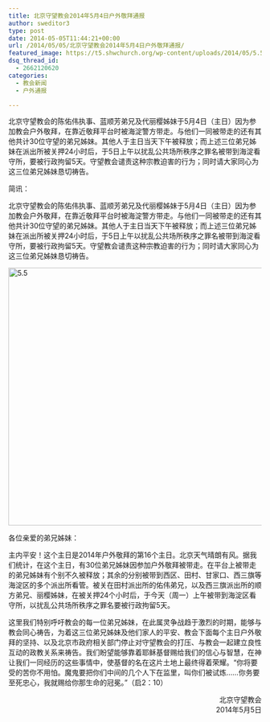 ```yaml
---
title: 北京守望教会2014年5月4日户外敬拜通报
author: sweditor3
type: post
date: 2014-05-05T11:44:21+00:00
url: /2014/05/05/北京守望教会2014年5月4日户外敬拜通报/
featured_image: https://t5.shwchurch.org/wp-content/uploads/2014/05/5.51-644x288.jpg
dsq_thread_id:
  - 2662120620
categories:
  - 教会新闻
  - 户外通报

---
```

北京守望教会的陈佑伟执事、蓝顺芳弟兄及代丽樱姊妹于5月4日（主日）因为参加教会户外敬拜，在靠近敬拜平台时被海淀警方带走。与他们一同被带走的还有其他共计30位守望的弟兄姊妹。其他人于主日当天下午被释放；而上述三位弟兄姊妹在派出所被关押24小时后，于5日上午以扰乱公共场所秩序之罪名被带到海淀看守所，要被行政拘留5天。守望教会谴责这种宗教迫害的行为；同时请大家同心为这三位弟兄姊妹恳切祷告。

<!--more-->

简讯：

北京守望教会的陈佑伟执事、蓝顺芳弟兄及代丽樱姊妹于5月4日（主日）因为参加教会户外敬拜，在靠近敬拜平台时被海淀警方带走。与他们一同被带走的还有其他共计30位守望的弟兄姊妹。其他人于主日当天下午被释放；而上述三位弟兄姊妹在派出所被关押24小时后，于5日上午以扰乱公共场所秩序之罪名被带到海淀看守所，要被行政拘留5天。守望教会谴责这种宗教迫害的行为；同时请大家同心为这三位弟兄姊妹恳切祷告。

[<img class="aligncenter size-full wp-image-10820" alt="5.5" src="http://t5.shwchurch.org/wp-content/uploads/2014/05/5.51.jpg" width="644" height="513" srcset="http://t5.shwchurch.org/wp-content/uploads/2014/05/5.51.jpg 644w, http://t5.shwchurch.org/wp-content/uploads/2014/05/5.51-376x300.jpg 376w" sizes="(max-width: 644px) 100vw, 644px" />][1]

各位亲爱的弟兄姊妹：

主内平安！这个主日是2014年户外敬拜的第16个主日。北京天气晴朗有风。据我们统计，在这个主日，有30位弟兄姊妹因参加户外敬拜被带走。在平台上被带走的弟兄姊妹有个别不久被释放；其余的分别被带到西区、田村、甘家口、西三旗等海淀区的多个派出所看管。被关在田村派出所的佑伟弟兄，以及西三旗派出所的顺方弟兄、丽樱姊妹，在被关押24个小时后，于今天（周一）上午被带到海淀区看守所，以扰乱公共场所秩序之罪名要被行政拘留5天。

这里我们特别呼吁教会的每一位弟兄姊妹，在此属灵争战趋于激烈的时期，能够与教会同心祷告，为着这三位弟兄姊妹及他们家人的平安、教会下面每个主日户外敬拜的坚持、以及北京市政府相关部门停止对守望教会的打压、与教会一起建立良性互动的政教关系来祷告。我们盼望能够靠着耶稣基督赐给我们的信心与智慧，在神让我们一同经历的这些事情中，使基督的名在这片土地上最终得着荣耀。“你将要受的苦你不用怕。魔鬼要把你们中间的几个人下在监里，叫你们被试炼……你务要至死忠心，我就赐给你那生命的冠冕。”（启2：10）

<p style="text-align: right;">
  北京守望教会<br /> 2014年5月5日
</p>

 [1]: http://t5.shwchurch.org/wp-content/uploads/2014/05/5.51.jpg
